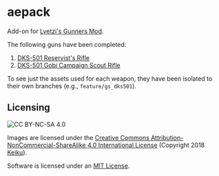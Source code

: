 # aepack

Add-on for [Lyetzi's Gunners Mod](https://community.playstarbound.com/resources/lyetzis-gunners-mod.547/).

The following guns have been completed:

  1. [DKS-501 Reservist's Rifle](http://fallout.wikia.com/wiki/Reservist's_rifle)
  2. [DKS-501 Gobi Campaign Scout Rifle](http://fallout.wikia.com/wiki/Gobi_Campaign_scout_rifle)

To see just the assets used for each weapon, they have been isolated to their own branches (e.g., `feature/gs_dks501`).

## Licensing

![CC BY-NC-SA 4.0](https://i.creativecommons.org/l/by-nc-sa/4.0/88x31.png)

Images are licensed under the [Creative Commons Attribution-NonCommercial-ShareAlike 4.0 International License](https://creativecommons.org/licenses/by-nc-sa/4.0/) (Copyright 2018 [Keiku](https://steam.pm/76561198031796652)).

Software is licensed under an [MIT License](LICENSE).
